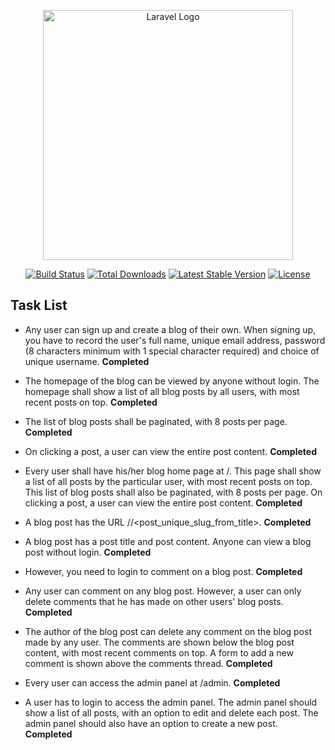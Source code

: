 <p align="center"><a href="https://laravel.com" target="_blank"><img src="https://raw.githubusercontent.com/laravel/art/master/logo-lockup/5%20SVG/2%20CMYK/1%20Full%20Color/laravel-logolockup-cmyk-red.svg" width="400" alt="Laravel Logo"></a></p>

<p align="center">
<a href="https://github.com/laravel/framework/actions"><img src="https://github.com/laravel/framework/workflows/tests/badge.svg" alt="Build Status"></a>
<a href="https://packagist.org/packages/laravel/framework"><img src="https://img.shields.io/packagist/dt/laravel/framework" alt="Total Downloads"></a>
<a href="https://packagist.org/packages/laravel/framework"><img src="https://img.shields.io/packagist/v/laravel/framework" alt="Latest Stable Version"></a>
<a href="https://packagist.org/packages/laravel/framework"><img src="https://img.shields.io/packagist/l/laravel/framework" alt="License"></a>
</p>

## Task List

- Any user can sign up and create a blog of their own. When signing up, you have to record the user's full name, unique email address, password (8 characters minimum with 1 special character required) and choice of unique username. **Completed**

- The homepage of the blog can be viewed by anyone without login. The homepage shall show a list of all blog posts by all users, with most recent posts on top. **Completed**

- The list of blog posts shall be paginated, with 8 posts per page. **Completed**

- On clicking a post, a user can view the entire post content. **Completed**

- Every user shall have his/her blog home page at <sitename>/<username>. This page shall show a list of all posts by the particular user, with most recent posts on top. This list of blog posts shall also be paginated, with 8 posts per page. On clicking a post, a user can view the entire post content. **Completed**

- A blog post has the URL <sitename>/<username>/<post_unique_slug_from_title>. **Completed**

- A blog post has a post title and post content. Anyone can view a blog post without login. **Completed**

- However, you need to login to comment on a blog post. **Completed**

- Any user can comment on any blog post. However, a user can only delete comments that he has made on other users' blog posts. **Completed**

- The author of the blog post can delete any comment on the blog post made by any user. The comments are shown below the blog post content, with most recent comments on top. A form to add a new comment is shown above the comments thread. **Completed**

- Every user can access the admin panel at <sitename>/admin. **Completed**

- A user has to login to access the admin panel. The admin panel should show a list of all posts, with an option to edit and delete each post. The admin panel should also have an option to create a new post. **Completed**
